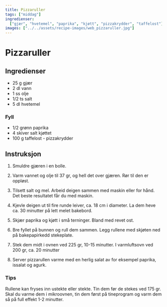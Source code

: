 ```yaml
---
title: Pizzaruller
tags: ["middag"]
ingredienser:
  ["gjær", "hvetemel", "paprika", "kjøtt", "pizzakrydder", "taffelost"]
images: ["../../assets/recipe-images/web_pizzaruller.jpg"]
---
```


# Pizzaruller

## Ingredienser

- 25 g gjær
- 2 dl vann
- 1 ss olje
- 1/2 ts salt
- 5 dl hvetemel

### Fyll

- 1/2 grønn paprika
- 4 skiver salt kjøttet
- 100 g taffelost - pizzakrydder

## Instruksjon

1. Smuldre gjæren i en bolle.

2. Varm vannet og olje til 37 gr, og hell det over gjæren. Rør til den er oppløst.

3. Tilsett salt og mel. Arbeid deigen sammen med maskin eller for hånd. Det beste resultatet får du med maskin.

4. Kjevle deigen ut til fire runde leiver, ca. 18 cm i diameter. La dem heve ca. 30 minutter på lett melet bakebord.

5. Skjær paprika og kjøtt i små terninger. Bland med revet ost.

6. Bre fyllet på bunnen og rull dem sammen. Legg rullene med skjøten ned på bakepapirkedd stekeplate.

7. Stek dem midt i ovnen ved 225 gr, 10-15 minutter. I varmluftsovn ved 200 gr, ca. 20 minutter

8. Server pizzarullen varme med en herlig salat av for eksempel paprika, issalat og agurk.

### Tips

Rullene kan fryses inn ustekte eller stekte. Tin dem før de stekes ved 175 gr. Skal du varme dem i mikroovnen, tin dem først på tineprogram og varm dem så på full effekt 1-2 minutter.
